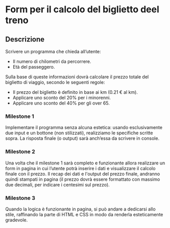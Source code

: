 # Form per il calcolo del biglietto deel treno

## Descrizione

Scrivere un programma che chieda all’utente:
  - Il numero di chilometri da percorrere.
  - Età del passeggero.

Sulla base di queste informazioni dovrà calcolare il prezzo totale del biglietto di viaggio, secondo le seguenti regole:
  - Il prezzo del biglietto è definito in base ai km (0.21 € al km).
  - Applicare uno sconto del 20% per i minorenni.
  - Applicare uno sconto del 40% per gli over 65.

### Milestone 1

Implementare il programma senza alcuna estetica: usando esclusivamente due input e un bottone (non stilizzati), realizziamo le specifiche scritte sopra. La risposta finale (o output) sarà anch’essa da scrivere in console.

### Milestone 2

Una volta che il milestone 1 sarà completo e funzionante allora realizzare un form in pagina in cui l’utente potrà inserire i dati e visualizzare il calcolo finale con il prezzo.
Il recap dei dati e l'output del prezzo finale, andranno quindi stampati in pagina (il prezzo dovrà essere formattato con massimo due decimali, per indicare i centesimi sul prezzo).

### Milestone 3

Quando la logica è funzionante in pagina, si può andare a dedicarsi allo stile, raffinando la parte di HTML e CSS in modo da renderla esteticamente gradevole.